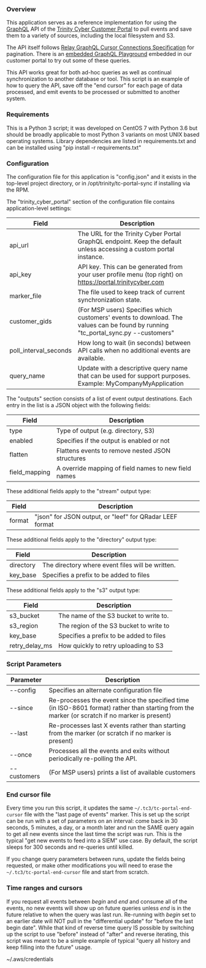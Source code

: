 ### Overview
This application serves as a reference implementation for using the [GraphQL](https://graphql.org/learn/) API of the
[Trinity Cyber Customer Portal](https://portal.trinitycyber.com) to pull events and save them to a variety of sources,
including the local filesystem and S3.

The API itself follows [Relay GraphQL Cursor Connections Specification](https://relay.dev/graphql/connections.htm) for
pagination. There is an [embedded GraphQL Playground](https://portal.trinitycyber.com/graphql-playground) embedded in
our customer portal to try out some of these queries.

This API works great for both ad-hoc queries as well as continual synchronization to another database or tool. This
script is an example of how to query the API, save off the "end cursor" for each page of data processed, and emit
events to be processed or submitted to another system.

### Requirements
This is a Python 3 script; it was developed on CentOS 7 with Python 3.6 but should be broadly applicable to most Python
3  variants on most UNIX based operating systems.  Library dependencies are listed in requirements.txt and can be
installed using "pip install -r requirements.txt"

### Configuration
The configuration file for this application is "config.json" and it exists in the top-level project directory, or in
/opt/trinity/tc-portal-sync if installing via the RPM.

The "trinity_cyber_portal" section of the configuration file contains application-level settings:

| Field                 | Description                                                                                                                        |
|-----------------------|------------------------------------------------------------------------------------------------------------------------------------|
| api_url               | The URL for the Trinity Cyber Portal GraphQL endpoint.  Keep the default unless accessing a custom portal instance.                |
| api_key               | API key.  This can be generated from your user profile menu (top right) on https://portal.trinitycyber.com                         |
| marker_file           | The file used to keep track of current synchronization state.                                                                      |
| customer_gids         | (For MSP users) Specifies which customers' events to download.  The values can be found by running "tc_portal_sync.py --customers" |
| poll_interval_seconds | How long to wait (in seconds) between API calls when no additional events are available.                                           |
| query_name            | Update with a descriptive query name that can be used for support purposes.  Example: MyCompanyMyApplication                       |

The "outputs" section consists of a list of event output destinations.  Each entry in the
list is a JSON object with the following fields:

| Field         | Description                                          |
|---------------|------------------------------------------------------|
| type          | Type of output (e.g. directory, S3)                  |
| enabled       | Specifies if the output is enabled or not            |
| flatten       | Flattens events to remove nested JSON structures     |
| field_mapping | A override mapping of field names to new field names |

These additional fields apply to the "stream" output type:

| Field   | Description                                                                |
|---------|----------------------------------------------------------------------------|
| format  | "json" for JSON output, or "leef" for QRadar LEEF format                   |


These additional fields apply to the "directory" output type:

| Field     | Description                                                              |
|-----------|--------------------------------------------------------------------------|
| directory | The directory where event files will be written.                         |
| key_base  | Specifies a prefix to be added to files                                  |


These additional fields apply to the "s3" output type:

| Field          | Description                                                               |
|----------------|---------------------------------------------------------------------------|
| s3_bucket      | The name of the S3 bucket to write to.                                    |
| s3_region      | The region of the S3 bucket to write to                                   |
| key_base       | Specifies a prefix to be added to files                                   |
| retry_delay_ms | How quickly to retry uploading to S3                                      |


### Script Parameters

| Parameter   | Description                                                                                                                                    |
|-------------|------------------------------------------------------------------------------------------------------------------------------------------------|
| --config    | Specifies an alternate configuration file                                                                                                      |
| --since     | Re-processes the event since the specified time (in ISO-8601 format) rather than starting from the marker (or scratch if no marker is present) |
| --last      | Re-processes last X events rather than starting from the marker (or scratch if no marker is present)                                           |
| --once      | Processes all the events and exits without periodically re-polling the API.
| --customers | (For MSP users) prints a list of available customers

### End cursor file
Every time you run this script, it updates the same `~/.tc3/tc-portal-end-cursor` file with the
"last page of events" marker. This is set up the script can be run with a set of parameters on an
interval: come back in 30 seconds, 5 minutes, a day, or a month later and run the SAME query again
to get all new events since the last time the script was run. This is the typical "get new events
to feed into a SIEM" use case. By default, the script sleeps for 300 seconds and re-queries until killed.

If you change query parameters between runs, update the fields being requested, or make other
modifications you will need to erase the `~/.tc3/tc-portal-end-cursor` file and start from scratch.

### Time ranges and cursors
If you request all events between *begin* and *end* and consume all of the events, no new events will show up on future queries unless *end* is in the future relative to when the query was last run. Re-running with *begin* set to an earlier date will NOT pull in the "differential update" for "before the last begin date". While that kind of reverse time query IS possible by switching up the script to use "before" instead of "after" and reverse iterating, this script was meant to be a simple example of typical "query all history and keep filling into the future" usage.

~/.aws/credentials 